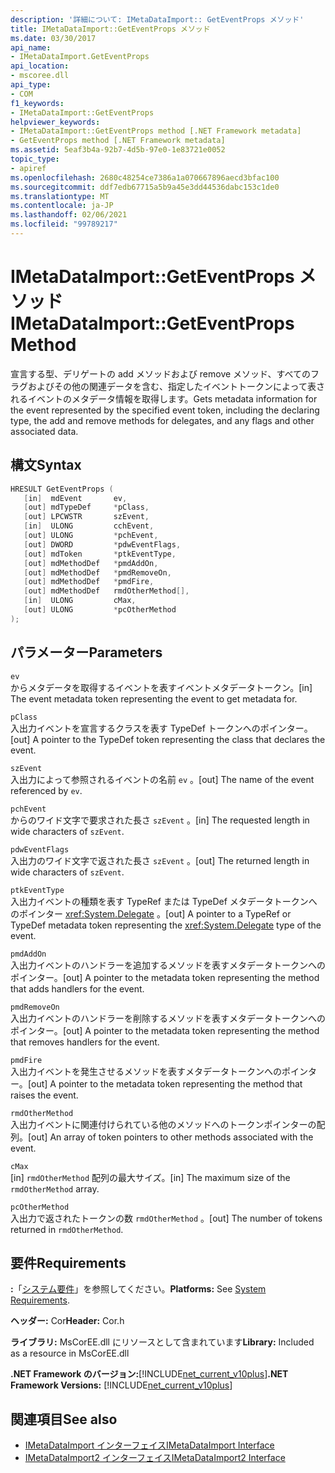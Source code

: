 ```yaml
---
description: '詳細について: IMetaDataImport:: GetEventProps メソッド'
title: IMetaDataImport::GetEventProps メソッド
ms.date: 03/30/2017
api_name:
- IMetaDataImport.GetEventProps
api_location:
- mscoree.dll
api_type:
- COM
f1_keywords:
- IMetaDataImport::GetEventProps
helpviewer_keywords:
- IMetaDataImport::GetEventProps method [.NET Framework metadata]
- GetEventProps method [.NET Framework metadata]
ms.assetid: 5eaf3b4a-92b7-4d5b-97e0-1e83721e0052
topic_type:
- apiref
ms.openlocfilehash: 2680c48254ce7386a1a070667896aecd3bfac100
ms.sourcegitcommit: ddf7edb67715a5b9a45e3dd44536dabc153c1de0
ms.translationtype: MT
ms.contentlocale: ja-JP
ms.lasthandoff: 02/06/2021
ms.locfileid: "99789217"
---
```

# <a name="imetadataimportgeteventprops-method"></a><span data-ttu-id="5222f-103">IMetaDataImport::GetEventProps メソッド</span><span class="sxs-lookup"><span data-stu-id="5222f-103">IMetaDataImport::GetEventProps Method</span></span>

<span data-ttu-id="5222f-104">宣言する型、デリゲートの add メソッドおよび remove メソッド、すべてのフラグおよびその他の関連データを含む、指定したイベントトークンによって表されるイベントのメタデータ情報を取得します。</span><span class="sxs-lookup"><span data-stu-id="5222f-104">Gets metadata information for the event represented by the specified event token, including the declaring type, the add and remove methods for delegates, and any flags and other associated data.</span></span>  
  
## <a name="syntax"></a><span data-ttu-id="5222f-105">構文</span><span class="sxs-lookup"><span data-stu-id="5222f-105">Syntax</span></span>  
  
```cpp  
HRESULT GetEventProps (  
   [in]  mdEvent       ev,  
   [out] mdTypeDef     *pClass,
   [out] LPCWSTR       szEvent,
   [in]  ULONG         cchEvent,
   [out] ULONG         *pchEvent,
   [out] DWORD         *pdwEventFlags,  
   [out] mdToken       *ptkEventType,  
   [out] mdMethodDef   *pmdAddOn,
   [out] mdMethodDef   *pmdRemoveOn,
   [out] mdMethodDef   *pmdFire,
   [out] mdMethodDef   rmdOtherMethod[],
   [in]  ULONG         cMax,  
   [out] ULONG         *pcOtherMethod  
);  
```  
  
## <a name="parameters"></a><span data-ttu-id="5222f-106">パラメーター</span><span class="sxs-lookup"><span data-stu-id="5222f-106">Parameters</span></span>  

 `ev`  
 <span data-ttu-id="5222f-107">からメタデータを取得するイベントを表すイベントメタデータトークン。</span><span class="sxs-lookup"><span data-stu-id="5222f-107">[in] The event metadata token representing the event to get metadata for.</span></span>  
  
 `pClass`  
 <span data-ttu-id="5222f-108">入出力イベントを宣言するクラスを表す TypeDef トークンへのポインター。</span><span class="sxs-lookup"><span data-stu-id="5222f-108">[out] A pointer to the TypeDef token representing the class that declares the event.</span></span>  
  
 `szEvent`  
 <span data-ttu-id="5222f-109">入出力によって参照されるイベントの名前 `ev` 。</span><span class="sxs-lookup"><span data-stu-id="5222f-109">[out] The name of the event referenced by `ev`.</span></span>  
  
 `pchEvent`  
 <span data-ttu-id="5222f-110">からのワイド文字で要求された長さ `szEvent` 。</span><span class="sxs-lookup"><span data-stu-id="5222f-110">[in] The requested length in wide characters of `szEvent`.</span></span>  
  
 `pdwEventFlags`  
 <span data-ttu-id="5222f-111">入出力のワイド文字で返された長さ `szEvent` 。</span><span class="sxs-lookup"><span data-stu-id="5222f-111">[out] The returned length in wide characters of `szEvent`.</span></span>  
  
 `ptkEventType`  
 <span data-ttu-id="5222f-112">入出力イベントの種類を表す TypeRef または TypeDef メタデータトークンへのポインター <xref:System.Delegate> 。</span><span class="sxs-lookup"><span data-stu-id="5222f-112">[out] A pointer to a TypeRef or TypeDef metadata token representing the <xref:System.Delegate> type of the event.</span></span>  
  
 `pmdAddOn`  
 <span data-ttu-id="5222f-113">入出力イベントのハンドラーを追加するメソッドを表すメタデータトークンへのポインター。</span><span class="sxs-lookup"><span data-stu-id="5222f-113">[out] A pointer to the metadata token representing the method that adds handlers for the event.</span></span>  
  
 `pmdRemoveOn`  
 <span data-ttu-id="5222f-114">入出力イベントのハンドラーを削除するメソッドを表すメタデータトークンへのポインター。</span><span class="sxs-lookup"><span data-stu-id="5222f-114">[out] A pointer to the metadata token representing the method that removes handlers for the event.</span></span>  
  
 `pmdFire`  
 <span data-ttu-id="5222f-115">入出力イベントを発生させるメソッドを表すメタデータトークンへのポインター。</span><span class="sxs-lookup"><span data-stu-id="5222f-115">[out] A pointer to the metadata token representing the method that raises the event.</span></span>  
  
 `rmdOtherMethod`  
 <span data-ttu-id="5222f-116">入出力イベントに関連付けられている他のメソッドへのトークンポインターの配列。</span><span class="sxs-lookup"><span data-stu-id="5222f-116">[out] An array of token pointers to other methods associated with the event.</span></span>  
  
 `cMax`  
 <span data-ttu-id="5222f-117">[in] `rmdOtherMethod` 配列の最大サイズ。</span><span class="sxs-lookup"><span data-stu-id="5222f-117">[in] The maximum size of the `rmdOtherMethod` array.</span></span>  
  
 `pcOtherMethod`  
 <span data-ttu-id="5222f-118">入出力で返されたトークンの数 `rmdOtherMethod` 。</span><span class="sxs-lookup"><span data-stu-id="5222f-118">[out] The number of tokens returned in `rmdOtherMethod`.</span></span>  
  
## <a name="requirements"></a><span data-ttu-id="5222f-119">要件</span><span class="sxs-lookup"><span data-stu-id="5222f-119">Requirements</span></span>  

 <span data-ttu-id="5222f-120">**:**「[システム要件](../../get-started/system-requirements.md)」を参照してください。</span><span class="sxs-lookup"><span data-stu-id="5222f-120">**Platforms:** See [System Requirements](../../get-started/system-requirements.md).</span></span>  
  
 <span data-ttu-id="5222f-121">**ヘッダー:** Cor</span><span class="sxs-lookup"><span data-stu-id="5222f-121">**Header:** Cor.h</span></span>  
  
 <span data-ttu-id="5222f-122">**ライブラリ:** MsCorEE.dll にリソースとして含まれています</span><span class="sxs-lookup"><span data-stu-id="5222f-122">**Library:** Included as a resource in MsCorEE.dll</span></span>  
  
 <span data-ttu-id="5222f-123">**.NET Framework のバージョン:**[!INCLUDE[net_current_v10plus](../../../../includes/net-current-v10plus-md.md)]</span><span class="sxs-lookup"><span data-stu-id="5222f-123">**.NET Framework Versions:** [!INCLUDE[net_current_v10plus](../../../../includes/net-current-v10plus-md.md)]</span></span>  
  
## <a name="see-also"></a><span data-ttu-id="5222f-124">関連項目</span><span class="sxs-lookup"><span data-stu-id="5222f-124">See also</span></span>

- [<span data-ttu-id="5222f-125">IMetaDataImport インターフェイス</span><span class="sxs-lookup"><span data-stu-id="5222f-125">IMetaDataImport Interface</span></span>](imetadataimport-interface.md)
- [<span data-ttu-id="5222f-126">IMetaDataImport2 インターフェイス</span><span class="sxs-lookup"><span data-stu-id="5222f-126">IMetaDataImport2 Interface</span></span>](imetadataimport2-interface.md)
